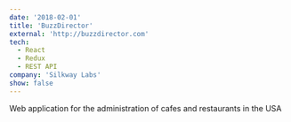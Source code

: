 ```yaml
---
date: '2018-02-01'
title: 'BuzzDirector'
external: 'http://buzzdirector.com'
tech:
  - React
  - Redux
  - REST API
company: 'Silkway Labs'
show: false
---
```


Web application for the administration of cafes and restaurants in the USA
